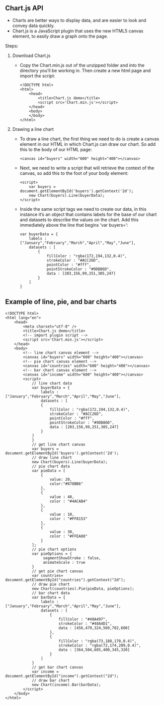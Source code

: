 ## Chart.js API

- Charts are better ways to display data, and are easier to look and convey data quickly.
- Chart.js is a JavaScript plugin that uses the new HTML5 canvas element, to easily draw a graph onto the page.

Steps:
1. Download Chart.js 
    - Copy the Chart.min.js out of the unzipped folder and into the directory you’ll be working in. Then create a new html page and import the script:

        ```
        <!DOCTYPE html>
        <html>
            <head>
                <title>Chart.js demo</title>
                <script src='Chart.min.js'></script>
            </head>
            <body>
            </body>
        </html>
        ```
2. Drawing a line chart
    - To draw a line chart, the first thing we need to do is create a canvas element in our HTML in which Chart.js can draw our chart. So add this to the body of our HTML page:

        ```
        <canvas id="buyers" width="600" height="400"></canvas>
        ```
    - Next, we need to write a script that will retrieve the context of the canvas, so add this to the foot of your body element:

        ```
        <script>
            var buyers = document.getElementById('buyers').getContext('2d');
            new Chart(buyers).Line(buyerData);
        </script>
        ```
    
    - Inside the same script tags we need to create our data, in this instance it’s an object that contains labels for the base of our chart and datasets to describe the values on the chart. Add this immediately above the line that begins ‘var buyers=’:

        ```
        var buyerData = {
            labels : ["January","February","March","April","May","June"],
            datasets : [
                {
                    fillColor : "rgba(172,194,132,0.4)",
                    strokeColor : "#ACC26D",
                    pointColor : "#fff",
                    pointStrokeColor : "#9DB86D",
                    data : [203,156,99,251,305,247]
		        }
	        ]
        }
        ```

## Example of line, pie, and bar charts

```
<!DOCTYPE html>
<html lang="en">
    <head>
        <meta charset="utf-8" />
        <title>Chart.js demo</title>
        <!-- import plugin script -->
        <script src='Chart.min.js'></script>
    </head>
    <body>
        <!-- line chart canvas element -->
        <canvas id="buyers" width="600" height="400"></canvas>
        <!-- pie chart canvas element -->
        <canvas id="countries" width="600" height="400"></canvas>
        <!-- bar chart canvas element -->
        <canvas id="income" width="600" height="400"></canvas>
        <script>
            // line chart data
            var buyerData = {
                labels : ["January","February","March","April","May","June"],
                datasets : [
                {
                    fillColor : "rgba(172,194,132,0.4)",
                    strokeColor : "#ACC26D",
                    pointColor : "#fff",
                    pointStrokeColor : "#9DB86D",
                    data : [203,156,99,251,305,247]
                }
            ]
            }
            // get line chart canvas
            var buyers = document.getElementById('buyers').getContext('2d');
            // draw line chart
            new Chart(buyers).Line(buyerData);
            // pie chart data
            var pieData = [
                {
                    value: 20,
                    color:"#878BB6"
                },
                {
                    value : 40,
                    color : "#4ACAB4"
                },
                {
                    value : 10,
                    color : "#FF8153"
                },
                {
                    value : 30,
                    color : "#FFEA88"
                }
            ];
            // pie chart options
            var pieOptions = {
                 segmentShowStroke : false,
                 animateScale : true
            }
            // get pie chart canvas
            var countries= document.getElementById("countries").getContext("2d");
            // draw pie chart
            new Chart(countries).Pie(pieData, pieOptions);
            // bar chart data
            var barData = {
                labels : ["January","February","March","April","May","June"],
                datasets : [
                    {
                        fillColor : "#48A497",
                        strokeColor : "#48A4D1",
                        data : [456,479,324,569,702,600]
                    },
                    {
                        fillColor : "rgba(73,188,170,0.4)",
                        strokeColor : "rgba(72,174,209,0.4)",
                        data : [364,504,605,400,345,320]
                    }
                ]
            }
            // get bar chart canvas
            var income = document.getElementById("income").getContext("2d");
            // draw bar chart
            new Chart(income).Bar(barData);
        </script>
    </body>
</html>
```

